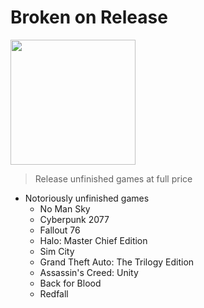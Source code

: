 # Broken on Release
<img src ="https://i.giphy.com/media/AvMJCeu1EMmhG/giphy.webp" height="200">

> Release unfinished games at full price

* Notoriously unfinished games
    * No Man Sky
    * Cyberpunk 2077
    * Fallout 76
    * Halo: Master Chief Edition
    * Sim City
    * Grand Theft Auto: The Trilogy Edition
    * Assassin's Creed: Unity
    * Back for Blood
    * Redfall
